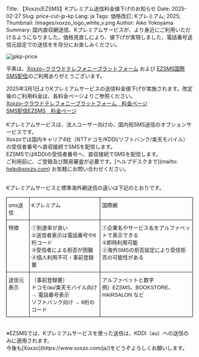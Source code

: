 Title: 【Xoxzo/EZSMS】Kプレミアム送信料金値下げのお知らせ
Date: 2025-02-27
Slug: price-cut-jp-kp
Lang: ja
Tags: 価格改訂; Kプレミアム; 2025;
Thumbnail: /images/xoxzo_logo_white_v.png
Author: Aiko Yokoyama
Summary: 国内直収網送信、Kプレミアムサービスが、より身近にご利用いただけるようになりました。価格見直しにより、値下げが実現しました、電話番号送信元設定での送信をを存分にお楽しみください。

![jpkp-price](/images/kpremium-ja.jpg)

平素は、[Xoxzo−クラウドテレフォニープラットフォーム](https://www.xoxzo.com/ja/) および 
[EZSMS国際SMS配信](https://www.ezsms.biz/ja/)のご利用ありがとうございます。

2025年3月1日よりKプレミアムサービスの送信料金値下げが実施されます。改定後のご利用料金は、各料金ページよりご参照ください。<br>
[Xoxzo-クラウドテレフォニープラットフォーム　料金ページ](https://www.xoxzo.com/ja/about/pricing/#k-premium)<br>
[SMS配信EZSMS　料金ページ](https://www.ezsms.biz/ja/faq/price/)
<br>
<br>
Kプレミアムサービスは、法人ユーザー向けの、国内宛SMS送信のオプションサービスです。<br>
Xoxzoでは国内キャリア4社（NTTドコモ/KDDI/ソフトバンク/楽天モバイル）の受信者番号へ直収接続でSMSを配信します。<br>
EZSMSではKDDIの受信者番号へ、直収接続でSMSを配信します。
<br>
ご利用前に、ご登録及び簡易審査が必要です。[ヘルプデスクまで](mailto: help@xoxzo.com) お気軽にお問い合わせください。
<br>
<br>

Kプレミアムサービスと標準海外網送信の違いは下記のとおりです。
<style type="text/css">
.tg  {border-collapse:collapse;border-spacing:0;}
.tg td{border-color:black;border-style:solid;border-width:1px;font-family:Arial, sans-serif;font-size:14px;
  overflow:hidden;padding:10px 5px;word-break:normal;}
.tg th{border-color:black;border-style:solid;border-width:1px;font-family:Arial, sans-serif;font-size:14px;
  font-weight:normal;overflow:hidden;padding:10px 5px;word-break:normal;}
.tg .tg-0lax{text-align:left;vertical-align:top}
</style>
  <table class="tg">
    <thead>
      <tr>
        <th class="tg-0lax">sms送信</th>
        <th class="tg-0lax">Kプレミアム</th>
        <th class="tg-0lax">国際網</th>
      </tr>
    </thead>
    <tbody>
      <tr>
        <td class="tg-0lax">特徴</td>
        <td class="tg-0lax">
          ①到達率が良い<br>
          ②送信者表示は電話番号や6桁コード<br>
          ③受信者による拒否が困難<br>
          ④個人利用不可・事前登録要
        </td>
        <td class="tg-0lax">
          ①企業名やサービス名をアルファベットで表示できる<br>
          ②即時利用可能<br>
          ③海外SMSの拒否設定により受信拒否の可能性がある
        </td>
      </tr>
      <tr>
        <td class="tg-0lax">送信元表示</td>
        <td class="tg-0lax">
          （事前登録要）<br>
          ドコモ/au/楽天モバイル向け → 電話番号表示<br>
          ソフトバンク向け → 6桁のコード
        </td>
        <td class="tg-0lax">
          アルファベットと数字<br>
          例）EZSMS、BOOKSTORE、HAIRSALON など
        </td>
      </tr>
    </tbody>
  </table>
<br>
※EZSMSでは、Kプレミアムサービスを使った送信は、KDDI（au）への送信のみに適用されます。
<br>
今後も[Xoxzo](https://www.xoxzo.com/ja/)をどうぞよろしくお願いします。
